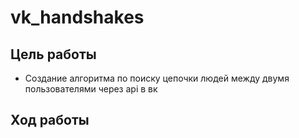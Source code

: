 # vk_handshakes
## Цель работы
- Создание алгоритма по поиску цепочки людей между двумя пользователями через api в вк
## Ход работы
